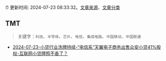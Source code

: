 :alarm_clock: 更新时间: 2024-07-23 08:33:32。[文章来源](/README.md)、[文章分类](/TAGS.md)

## TMT


> 关键字：`科技`、`半导体`、`芯片`、`电信`、`集成电路`、`中国移动`、`中国联通`



- [2024-07-23-小贷行业洗牌持续-“电信系”天翼电子商务出售众安小贷41%股权-互联网小贷牌照不香了？](https://www.cls.cn/detail/1741317) 
